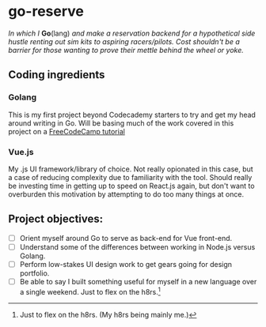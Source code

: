 # go-reserve

*In which I* **Go**(lang) *and make a reservation backend for a hypothetical side hustle renting out sim kits to aspiring racers/pilots. Cost shouldn't be a barrier for those wanting to prove their mettle behind the wheel or yoke.* 

## Coding ingredients

### Golang

This is my first project beyond Codecademy starters to try and get my head around writing in Go. Will be basing much of the work covered in this project on a [FreeCodeCamp tutorial](https://www.freecodecamp.org/news/how-i-set-up-a-real-world-project-with-go-and-vue/)

### Vue.js

My .js UI framework/library of choice. Not really opionated in this case, but a case of reducing complexity due to familiarity with the tool.  Should really be investing time in getting up to speed on React.js again, but don't want to overburden this motivation by attempting to do too many things at once. 

## Project objectives: 
- [ ] Orient myself around Go to serve as back-end for Vue front-end.
- [ ] Understand some of the differences between working in Node.js versus Golang.
- [ ] Perform low-stakes UI design work to get gears going for design portfolio.
- [ ] Be able to say I built something useful for myself in a new language over a single weekend. Just to flex on the h8rs.[^1]

[^1]: Just to flex on the h8rs. (My h8rs being mainly me.)
